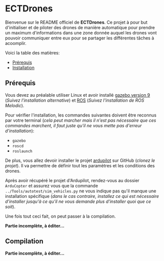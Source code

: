# ECTDrones

Bienvenue sur le README officiel de **ECTDrones**. Ce projet à pour but d'initialiser et de piloter des drones de manière automatique pour prendre un maximum d'informations dans une zone donnée auquel les drones vont pouvoir communiquer entre eux pour se partager les différentes tâches à acoomplir.

Voici la table des matières:
- [Prérequis](#Prérequis)
- [Installation](#Installation)

## Prérequis

Vous devez au préalable utiliser Linux et avoir installé [gazebo version 9](http://gazebosim.org/tutorials?cat=install&tut=install_ubuntu&ver=9.0) (*Suivez l'installation alternative*) et [ROS](http://wiki.ros.org/Installation/Ubuntu) (*Suivez l'installation de ROS Melodic*).

Pour vérifier l'installation, les commandes suivantes doivent être reconnus par votre terminal (*cela peut marcher mais il n'est pas nécessaire que ces commandes marchent, il faut juste qu'il ne vous mette pas d'erreur d'installation*):
- `gazebo`
- `roscd`
- `roslaunch`

De plus, vous allez devoir installer le projet [ardupilot](https://github.com/ArduPilot/ardupilot) sur GitHub (*clonez le projet*). Il va permettre de définir tout les paramètres et les conditions des drones.

Après avoir récupéré le projet d'Ardupilot, rendez-vous au dossier `ArduCopter` et assurez vous que la commande `../Tools/autotest/sim_vehicles.py` ne vous indique pas qu'il manque une installation spécifique (*dans le cas contraire, installez ce qui est nécessaire d'installer jusqu'à ce qu'il ne vous demande plus d'installer quoi que ce soit*).

Une fois tout ceci fait, on peut passer à la compilation.

**Partie incomplète, à éditer...**

## Compilation

**Partie incomplète, à éditer...**